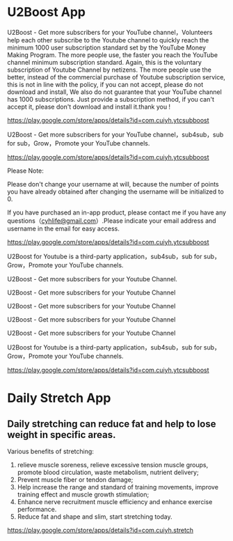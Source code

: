 # U2Boost App

U2Boost - Get more subscribers for your YouTube channel，Volunteers help each other subscribe to the Youtube channel to quickly reach the minimum 1000 user subscription standard set by the YouTube Money Making Program. The more people use, the faster you reach the YouTube channel minimum subscription standard. Again, this is the voluntary subscription of Youtube Channel by netizens. The more people use the better, instead of the commercial purchase of Youtube subscription service, this is not in line with the policy, if you can not accept, please do not download and install, We also do not guarantee that your YouTube channel has 1000 subscriptions. Just provide a subscription method, if you can't accept it, please don't download and install it.thank you  !

<https://play.google.com/store/apps/details?id=com.cuiyh.ytcsubboost>

U2Boost - Get more subscribers for your YouTube channel，sub4sub，sub for sub，Grow，Promote your YouTube channels.

<https://play.google.com/store/apps/details?id=com.cuiyh.ytcsubboost>



Please Note:

Please don't change your username at will, because the number of points you have already obtained after changing the username will be initialized to 0.



 If you have purchased an in-app product, please contact me if you have any questions（cyhlife@gmail.com）.Please indicate your email address and username in the email for easy access.



<https://play.google.com/store/apps/details?id=com.cuiyh.ytcsubboost>

U2Boost for Youtube is a third-party application，sub4sub，sub for sub，Grow，Promote your YouTube channels.

U2Boost  - Get more subscribers for your Youtube Channel.

U2Boost  - Get more subscribers for your Youtube Channel

U2Boost  - Get more subscribers for your Youtube Channel

U2Boost  - Get more subscribers for your Youtube Channel

U2Boost  - Get more subscribers for your Youtube Channel

U2Boost  for Youtube is a third-party application，sub4sub，sub for sub，Grow，Promote your YouTube channels.

<https://play.google.com/store/apps/details?id=com.cuiyh.ytcsubboost>

# Daily Stretch App
## Daily stretching can reduce fat and help to lose weight in specific areas.

Various benefits of stretching:

1. relieve muscle soreness, relieve excessive tension muscle groups, promote blood circulation, waste metabolism, nutrient delivery;
2. Prevent muscle fiber or tendon damage;
3. Help increase the range and standard of training movements, improve training effect and muscle growth stimulation;
4. Enhance nerve recruitment muscle efficiency and enhance exercise performance.
5. Reduce fat and shape and slim, start stretching today.

<https://play.google.com/store/apps/details?id=com.cuiyh.stretch>
